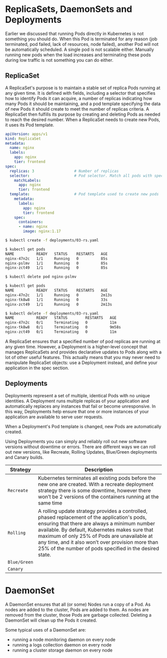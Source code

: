 # ReplicaSets, DaemonSets and Deployments

Earlier we discussed that running Pods directly in Kubernetes is not something you should do. When this Pod is terminated for any reason (job terminated, pod failed, lack of resources, node failed), another Pod will not be automatically scheduled. A single pod is not scalable either. Manually running new pods when the load increases and terminating these pods during low traffic is not something you can do either. 

## ReplicaSet

A ReplicaSet's purpose is to maintain a stable set of replica Pods running at any given time. It is defined with fields, including a selector that specifies how to identify Pods it can acquire, a number of replicas indicating how many Pods it should be maintaining, and a pod template specifying the data of new Pods it should create to meet the number of replicas criteria. A ReplicaSet then fulfills its purpose by creating and deleting Pods as needed to reach the desired number. When a ReplicaSet needs to create new Pods, it uses its Pod template.

```yaml
apiVersion: apps/v1
kind: ReplicaSet
metadata:
  name: nginx
  labels:
    app: nginx
    tier: frontend
spec:
  replicas: 3                  # Number of replicas
  selector:                    # Pod selector. Match all pods with specified labels
    matchLabels:
      app: nginx
      tier: frontend
  template:                    # Pod template used to create new pods
    metadata:
      labels:
        app: nginx
        tier: frontend
    spec:
      containers:
      - name: nginx
        image: nginx:1.17
```



```bash
$ kubectl create -f deployments/03-rs.yaml

$ kubectl get pods
NAME          READY   STATUS    RESTARTS   AGE
nginx-47n2c   1/1     Running   0          85s
nginx-pslmv   1/1     Running   0          85s
nginx-zct49   1/1     Running   0          85s

$ kubectl delete pod nginx-pslmv

$ kubectl get pods
NAME          READY   STATUS    RESTARTS   AGE
nginx-47n2c   1/1     Running   0          2m13s
nginx-tk8w8   1/1     Running   0          33s
nginx-zct49   1/1     Running   0          2m13s

$ kubectl delete -f deployments/03-rs.yaml
NAME          READY   STATUS        RESTARTS   AGE
nginx-47n2c   0/1     Terminating   0          11m
nginx-tk8w8   0/1     Terminating   0          9m58s
nginx-zct49   0/1     Terminating   0          11m

```

A ReplicaSet ensures that a specified number of pod replicas are running at any given time. However, a Deployment is a higher-level concept that manages ReplicaSets and provides declarative updates to Pods along with a lot of other useful features. This actually means that you may never need to manipulate ReplicaSet objects: use a Deployment instead, and define your application in the spec section.

## Deployments

Deployments represent a set of multiple, identical Pods with no unique identities. A Deployment runs multiple replicas of your application and automatically replaces any instances that fail or become unresponsive. In this way, Deployments help ensure that one or more instances of your application are available to serve user requests.

When a Deployment's Pod template is changed, new Pods are automatically created.

Using Deployments you can simply and reliably roll out new software versions without downtime or errors. There are different ways we can roll out new versions, like Recreate, Rolling Updates, Blue/Green deployments and Canary builds.

| Strategy     | Description                                                  |
| ------------ | ------------------------------------------------------------ |
| `Recreate`   | Kubernetes terminates all existing pods before the new one are created. With a recreate deployment strategy there is some downtime, however there won’t be 2 versions of the containers running at the same time |
| `Rolling`    | A rolling update strategy provides a controlled, phased replacement of the application's pods, ensuring that there are always a minimum number available. By default, Kubernetes makes sure that maximum of only 25% of Pods are unavailable at any time, and it also won’t over provision more than 25% of the number of pods specified in the desired state. |
| `Blue/Green` |                                                              |
| `Canary`     |                                                              |



# DaemonSet

A DaemonSet ensures that all (or some) Nodes run a copy of a Pod. As nodes are added to the cluster, Pods are added to them. As nodes are removed from the cluster, those Pods are garbage collected. Deleting a DaemonSet will clean up the Pods it created.

Some typical uses of a DaemonSet are:

- running a node monitoring daemon on every node
- running a logs collection daemon on every node
- running a cluster storage daemon on every node